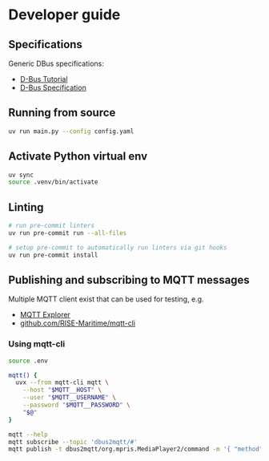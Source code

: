 # Developer guide

## Specifications

Generic DBus specifications:

* [D-Bus Tutorial](https://dbus.freedesktop.org/doc/dbus-tutorial.html)
* [D-Bus Specification](https://dbus.freedesktop.org/doc/dbus-specification.html)

## Running from source

```bash
uv run main.py --config config.yaml
```

## Activate Python virtual env

```bash
uv sync
source .venv/bin/activate
```

## Linting

```bash
# run pre-commit linters
uv run pre-commit run --all-files

# setup pre-commit to automatically run linters via git hooks
uv run pre-commit install
```

## Publishing and subscribing to MQTT messages

Multiple MQTT client exist that can be used for testing, e.g.

* [MQTT Explorer](https://mqtt-explorer.com/)
* [github.com/RISE-Maritime/mqtt-cli](https://github.com/RISE-Maritime/mqtt-cli)

### Using mqtt-cli

```bash
source .env

mqtt() {
  uvx --from mqtt-cli mqtt \
    --host "$MQTT__HOST" \
    --user "$MQTT__USERNAME" \
    --password "$MQTT__PASSWORD" \
    "$@"
}

mqtt --help
mqtt subscribe --topic 'dbus2mqtt/#'
mqtt publish -t dbus2mqtt/org.mpris.MediaPlayer2/command -m '{ "method": "Play" }'
```
